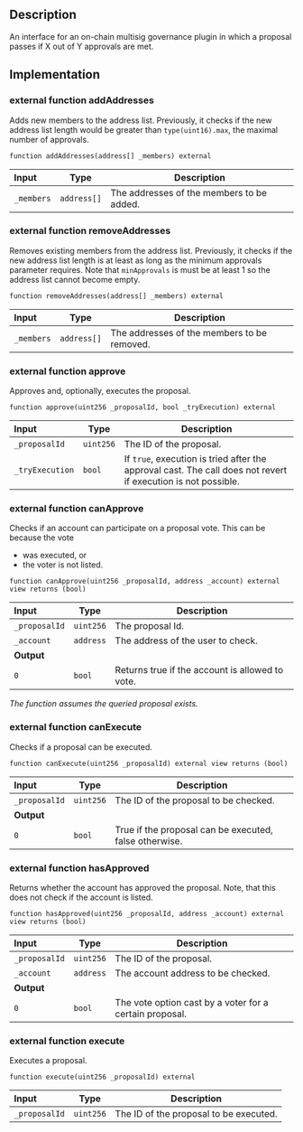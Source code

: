## Description

An interface for an on-chain multisig governance plugin in which a proposal passes if X out of Y approvals are met.

## Implementation

### external function addAddresses

Adds new members to the address list. Previously, it checks if the new address list length would be greater than `type(uint16).max`, the maximal number of approvals.

```solidity
function addAddresses(address[] _members) external
```

| Input      | Type        | Description                               |
| :--------- | ----------- | ----------------------------------------- |
| `_members` | `address[]` | The addresses of the members to be added. |

### external function removeAddresses

Removes existing members from the address list. Previously, it checks if the new address list length is at least as long as the minimum approvals parameter requires. Note that `minApprovals` is must be at least 1 so the address list cannot become empty.

```solidity
function removeAddresses(address[] _members) external
```

| Input      | Type        | Description                                 |
| :--------- | ----------- | ------------------------------------------- |
| `_members` | `address[]` | The addresses of the members to be removed. |

### external function approve

Approves and, optionally, executes the proposal.

```solidity
function approve(uint256 _proposalId, bool _tryExecution) external
```

| Input           | Type      | Description                                                                                                   |
| :-------------- | --------- | ------------------------------------------------------------------------------------------------------------- |
| `_proposalId`   | `uint256` | The ID of the proposal.                                                                                       |
| `_tryExecution` | `bool`    | If `true`, execution is tried after the approval cast. The call does not revert if execution is not possible. |

### external function canApprove

Checks if an account can participate on a proposal vote. This can be because the vote

- was executed, or
- the voter is not listed.

```solidity
function canApprove(uint256 _proposalId, address _account) external view returns (bool)
```

| Input         | Type      | Description                                     |
| :------------ | --------- | ----------------------------------------------- |
| `_proposalId` | `uint256` | The proposal Id.                                |
| `_account`    | `address` | The address of the user to check.               |
| **Output**    |           |
| `0`           | `bool`    | Returns true if the account is allowed to vote. |

_The function assumes the queried proposal exists._

### external function canExecute

Checks if a proposal can be executed.

```solidity
function canExecute(uint256 _proposalId) external view returns (bool)
```

| Input         | Type      | Description                                            |
| :------------ | --------- | ------------------------------------------------------ |
| `_proposalId` | `uint256` | The ID of the proposal to be checked.                  |
| **Output**    |           |
| `0`           | `bool`    | True if the proposal can be executed, false otherwise. |

### external function hasApproved

Returns whether the account has approved the proposal. Note, that this does not check if the account is listed.

```solidity
function hasApproved(uint256 _proposalId, address _account) external view returns (bool)
```

| Input         | Type      | Description                                             |
| :------------ | --------- | ------------------------------------------------------- |
| `_proposalId` | `uint256` | The ID of the proposal.                                 |
| `_account`    | `address` | The account address to be checked.                      |
| **Output**    |           |
| `0`           | `bool`    | The vote option cast by a voter for a certain proposal. |

### external function execute

Executes a proposal.

```solidity
function execute(uint256 _proposalId) external
```

| Input         | Type      | Description                            |
| :------------ | --------- | -------------------------------------- |
| `_proposalId` | `uint256` | The ID of the proposal to be executed. |

<!--CONTRACT_END-->
